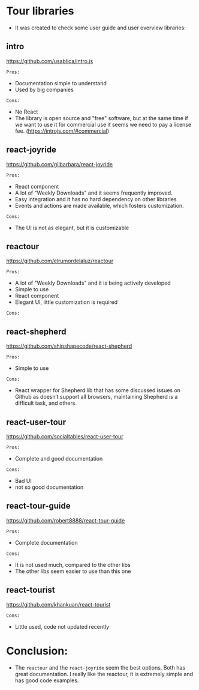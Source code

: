 # Tour libraries
- It was created to check some user guide and user overview libraries:

## intro
https://github.com/usablica/intro.js

`Pros:`
- Documentation simple to understand
- Used by big companies

`Cons:`
- No React
- The library is open source and "free" software, but at the same time if we want to use it for commercial use it seems we need to pay a license fee. (https://introjs.com/#commercial)

## react-joyride
https://github.com/gilbarbara/react-joyride

`Pros:`
- React component
- A lot of "Weekly Downloads" and it seems frequently improved.
- Easy integration and it has no hard dependency on other libraries
- Events and actions are made available, which fosters customization.

`Cons:`
- The UI is not as elegant, but it is customizable

## reactour
https://github.com/elrumordelaluz/reactour

`Pros:`
- A lot of "Weekly Downloads" and it is being actively developed
- Simple to use
- React component
- Elegant UI, little customization is required

`Cons:`

## react-shepherd
https://github.com/shipshapecode/react-shepherd

`Pros:`
- Simple to use

`Cons:`
- React wrapper for Shepherd lib that has some discussed issues on Github as doesn’t support all browsers, maintaining Shepherd is a difficult task, and others.

## react-user-tour
https://github.com/socialtables/react-user-tour

`Pros:`
- Complete and good documentation

`Cons:`
- Bad UI
- not so good documentation

## react-tour-guide
https://github.com/robert8888/react-tour-guide

`Pros:`
- Complete documentation

`Cons:`
- It is not used much, compared to the other libs
- The other libs seem easier to use than this one

## react-tourist
https://github.com/khankuan/react-tourist

`Cons:`
- Little used, code not updated recently

# Conclusion:
- The `reactour` and the `react-joyride` seem the best options. Both has great documentation. I really like the reactour, it is extremely simple and has good code examples.
